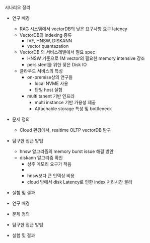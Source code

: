 
시나리오 정리

- 연구 배경
	- RAG 시스템에서 vectorDB의 낮은 요구사항 요구 latency  
	- VectorDB의 indexing 종류
		- IVF, HNSW, DISKANN
		- vector quantazation
	- VectorDB 의 서비스레벨에서 필요 spec
		- HNSW 기준으로 1M vector의 필요한 memory intensive 강조
		- persistent를 위한 잦은 Disk IO
	- 클라우드 서비스의 특성
		- on-premise상의 연구들
			- local NVME 사용
			- 단일 host 실험
		- multi tanent 기반 인프라
			- multi instance 기반 가용성 제공
			- Attachable storage 특성 및 bottleneck
- 문제 정의 
	- Cloud 환경에서, realtime OLTP vectorDB 탐구
- 탐구한 접근 방법
	- hnsw 알고리즘의 memory burst issue 해결 방안
	- diskann 알고리즘 확인
		- 상주 메모리 요구가 적음
		- 
		- hnsw보다 큰 인덱싱 비용
		- cloud 방에서 disk Latency로 인한 index 처리시간 불리
- 실험 및 결과


- 연구 배경
- 문제 정의 
- 탐구한 접근 방법
- 실험 및 결과
